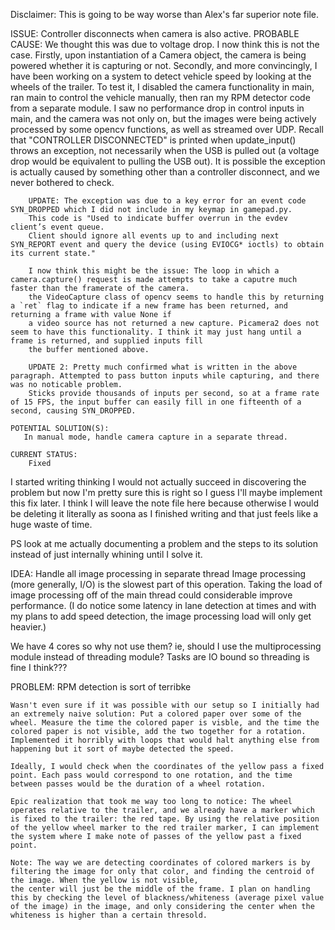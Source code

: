 Disclaimer: This is going to be way worse than Alex's far superior note file.

ISSUE: Controller disconnects when camera is also active.
    PROBABLE CAUSE: 
        We thought this was due to voltage drop. I now think this is not the case.
        Firstly, upon instantiation of a Camera object, the camera is being powered whether it is capturing or not.
        Secondly, and more convincingly, I have been working on a system to detect vehicle speed by looking at the wheels of the trailer.
        To test it, I disabled the camera functionality in main, ran main to control the vehicle manually, then ran my RPM detector code from a separate module.
        I saw no performance drop in control inputs in main, and the camera was not only on, but the images were being actively processed by some opencv functions, as well as streamed over UDP.
        Recall that "CONTROLLER DISCONNECTED" is printed when update_input() throws an exception, not necessarily when the USB is pulled out (a voltage drop would be equivalent to pulling the USB out).
        It is possible the exception is actually caused by something other than a controller disconnect, and we never bothered to check.

        UPDATE: The exception was due to a key error for an event code SYN_DROPPED which I did not include in my keymap in gamepad.py.
        This code is "Used to indicate buffer overrun in the evdev client’s event queue.
        Client should ignore all events up to and including next SYN_REPORT event and query the device (using EVIOCG* ioctls) to obtain its current state."

        I now think this might be the issue: The loop in which a camera.capture() request is made attempts to take a caputre much faster than the framerate of the camera.
        the VideoCapture class of opencv seems to handle this by returning a `ret` flag to indicate if a new frame has been returned, and returning a frame with value None if 
        a video source has not returned a new capture. Picamera2 does not seem to have this functionality. I think it may just hang until a frame is returned, and supplied inputs fill
        the buffer mentioned above.

        UPDATE 2: Pretty much confirmed what is written in the above paragraph. Attempted to pass button inputs while capturing, and there was no noticable problem.
        Sticks provide thousands of inputs per second, so at a frame rate of 15 FPS, the input buffer can easily fill in one fifteenth of a second, causing SYN_DROPPED.

    POTENTIAL SOLUTION(S): 
       In manual mode, handle camera capture in a separate thread.

    CURRENT STATUS:
        Fixed


I started writing thinking I would not actually succeed in discovering the problem but now I'm pretty sure this is right so I guess I'll maybe implement this fix later.
I think I will leave the note file here because otherwise I would be deleting it literally as soona as I finished writing and that just feels like a huge waste of time.

PS look at me actually documenting a problem and the steps to its solution instead of just internally whining until I solve it.



IDEA: Handle all image processing in separate thread
Image processing  (more generally, I/O) is the slowest part of this operation. Taking the load of image processing off of the main thread could considerable improve performance.
(I do notice some latency in lane detection at times and with my plans to add speed detection, the image processing load will only get heavier.)

We have 4 cores so why not use them? ie, should I use the multiprocessing module instead of threading module? Tasks are IO bound so threading is fine I think??? 



PROBLEM: RPM detection is sort of terribke

    Wasn't even sure if it was possible with our setup so I initially had an extremely naive solution: Put a colored paper over some of the wheel. Measure the time the colored paper is visble, and the time the colored paper is not visible, add the two together for a rotation. Implemented it horribly with loops that would halt anything else from happening but it sort of maybe detected the speed.

    Ideally, I would check when the coordinates of the yellow pass a fixed point. Each pass would correspond to one rotation, and the time between passes would be the duration of a wheel rotation.

    Epic realization that took me way too long to notice: The wheel operates relative to the trailer, and we already have a marker which is fixed to the trailer: the red tape. By using the relative position of the yellow wheel marker to the red trailer marker, I can implement the system where I make note of passes of the yellow past a fixed point.

    Note: The way we are detecting coordinates of colored markers is by filtering the image for only that color, and finding the centroid of the image. When the yellow is not visible,
    the center will just be the middle of the frame. I plan on handling this by checking the level of blackness/whiteness (average pixel value of the image) in the image, and only considering the center when the whiteness is higher than a certain thresold.